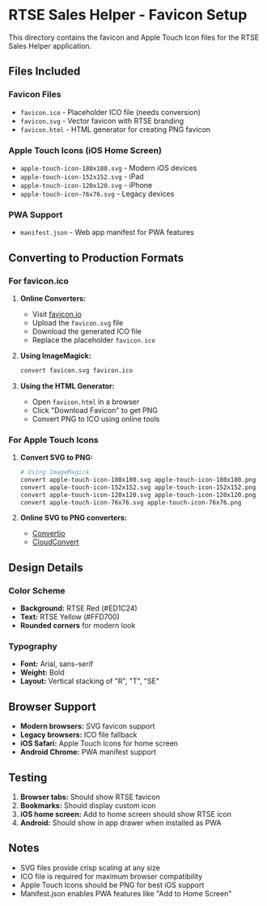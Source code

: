 # RTSE Sales Helper - Favicon Setup

This directory contains the favicon and Apple Touch Icon files for the RTSE Sales Helper application.

## Files Included

### Favicon Files
- `favicon.ico` - Placeholder ICO file (needs conversion)
- `favicon.svg` - Vector favicon with RTSE branding
- `favicon.html` - HTML generator for creating PNG favicon

### Apple Touch Icons (iOS Home Screen)
- `apple-touch-icon-180x180.svg` - Modern iOS devices
- `apple-touch-icon-152x152.svg` - iPad
- `apple-touch-icon-120x120.svg` - iPhone
- `apple-touch-icon-76x76.svg` - Legacy devices

### PWA Support
- `manifest.json` - Web app manifest for PWA features

## Converting to Production Formats

### For favicon.ico
1. **Online Converters:**
   - Visit [favicon.io](https://favicon.io/favicon-converter/)
   - Upload the `favicon.svg` file
   - Download the generated ICO file
   - Replace the placeholder `favicon.ico`

2. **Using ImageMagick:**
   ```bash
   convert favicon.svg favicon.ico
   ```

3. **Using the HTML Generator:**
   - Open `favicon.html` in a browser
   - Click "Download Favicon" to get PNG
   - Convert PNG to ICO using online tools

### For Apple Touch Icons
1. **Convert SVG to PNG:**
   ```bash
   # Using ImageMagick
   convert apple-touch-icon-180x180.svg apple-touch-icon-180x180.png
   convert apple-touch-icon-152x152.svg apple-touch-icon-152x152.png
   convert apple-touch-icon-120x120.svg apple-touch-icon-120x120.png
   convert apple-touch-icon-76x76.svg apple-touch-icon-76x76.png
   ```

2. **Online SVG to PNG converters:**
   - [Convertio](https://convertio.co/svg-png/)
   - [CloudConvert](https://cloudconvert.com/svg-to-png)

## Design Details

### Color Scheme
- **Background:** RTSE Red (#ED1C24)
- **Text:** RTSE Yellow (#FFD700)
- **Rounded corners** for modern look

### Typography
- **Font:** Arial, sans-serif
- **Weight:** Bold
- **Layout:** Vertical stacking of "R", "T", "SE"

## Browser Support

- **Modern browsers:** SVG favicon support
- **Legacy browsers:** ICO file fallback
- **iOS Safari:** Apple Touch Icons for home screen
- **Android Chrome:** PWA manifest support

## Testing

1. **Browser tabs:** Should show RTSE favicon
2. **Bookmarks:** Should display custom icon
3. **iOS home screen:** Add to home screen should show RTSE icon
4. **Android:** Should show in app drawer when installed as PWA

## Notes

- SVG files provide crisp scaling at any size
- ICO file is required for maximum browser compatibility
- Apple Touch Icons should be PNG for best iOS support
- Manifest.json enables PWA features like "Add to Home Screen"

